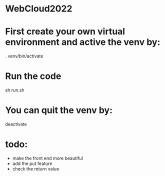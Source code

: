 # WebCloud2022

# First create your own virtual environment and active the venv by:
. venv/bin/activate
# Run the code
sh run.sh

# You can quit the venv by:
deactivate


# todo:
- make the front end more beautiful
- add the put feature
- check the return value